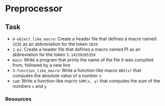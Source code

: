 # Preprocessor

## Task

- `0-object_like_macro`: Create a header file that defines a macro named `SIZE` as an abbreviation for the token `1024`
- `1-pi`: Create a header file that defines a macro named PI as an abbreviation for the token `3.14159265359`
- `main`: Write a program that prints the name of the file it was compiled from, followed by a new line
- `3-function_like_macro`: Write a function-like macro `ABS(x)` that computes the absolute value of a number `x`
- `sum`: Write a function-like macro `SUM(x, y)` that computes the sum of the numbers `x` and `y`

### Resources
